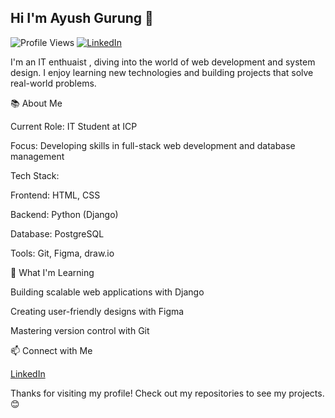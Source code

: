 ## Hi I'm Ayush Gurung 👋 


![Profile Views](https://komarev.com/ghpvc/?username=gingrg&color=blue) [![LinkedIn](https://img.shields.io/badge/LinkedIn-Profile-brightgreen)](https://www.linkedin.com/in/ayush-gurung-64ab56375) 




I'm an IT enthuaist , diving into the world of web development and system design. I enjoy learning new technologies and building projects that solve real-world problems.

📚 About Me





Current Role: IT Student at ICP



Focus: Developing skills in full-stack web development and database management



Tech Stack:





Frontend: HTML, CSS



Backend: Python (Django)



Database: PostgreSQL



Tools: Git, Figma, draw.io

🌱 What I'm Learning





Building scalable web applications with Django



Creating user-friendly designs with Figma



Mastering version control with Git

📫 Connect with Me





[LinkedIn](https://www.linkedin.com/in/ayush-gurung-64ab56375)


Thanks for visiting my profile! Check out my repositories to see my projects. 😊
